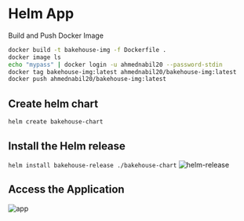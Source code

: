 # Helm App

Build and Push Docker Image
```bash
docker build -t bakehouse-img -f Dockerfile .
docker image ls
echo "mypass" | docker login -u ahmednabil20 --password-stdin
docker tag bakehouse-img:latest ahmednabil20/bakehouse-img:latest
docker push ahmednabil20/bakehouse-img:latest
```

## Create helm chart
`helm create bakehouse-chart`

## Install the Helm release
`helm install bakehouse-release ./bakehouse-chart`
![helm-release](helm-install.png)

## Access the Application
![app](App.png)
